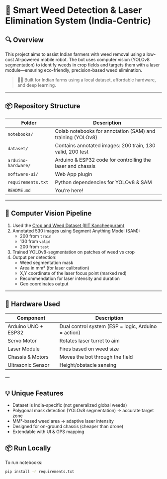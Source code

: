 # 🌾 Smart Weed Detection & Laser Elimination System (India-Centric)

## 🔍 Overview

This project aims to assist Indian farmers with weed removal using a low-cost AI-powered mobile robot. The bot uses computer vision (YOLOv8 segmentation) to identify weeds in crop fields and targets them with a laser module—ensuring eco-friendly, precision-based weed elimination.

> 👨‍🌾 Built for Indian farms using a local dataset, affordable hardware, and deep learning.

---

## 📦 Repository Structure

| Folder | Description |
|--------|-------------|
| `notebooks/` | Colab notebooks for annotation (SAM) and training (YOLOv8) |
| `dataset/` | Contains annotated images: 200 train, 130 valid, 200 test |
| `arduino-hardware/` | Arduino & ESP32 code for controlling the laser and chassis |
| `software-ui/` | Web App plugin |
| `requirements.txt` | Python dependencies for YOLOv8 & SAM |
| `README.md` | You’re here! |

---

## 🧠 Computer Vision Pipeline

1. Used the [Crop and Weed Dataset (IIIT Kancheepuram)](https://universe.roboflow.com/indian-institute-of-information-technology-kancheepuram/crop-and-weed-project/dataset/1)
2. Annotated 530 images using Segment Anything Model (SAM):
   - 200 from `train`
   - 130 from `valid`
   - 200 from `test`
3. Trained YOLOv8-segmentation on patches of weed vs crop
4. Output per detection:
   - Weed segmentation mask
   - Area in mm² (for laser calibration)
   - X,Y coordinate of the laser focus point (marked red)
   - Recommendation for laser intensity and duration
   - Geo coordinates output

---

## 🧰 Hardware Used

| Component | Description |
|----------|-------------|
| Arduino UNO + ESP32 | Dual control system (ESP = logic, Arduino = action) |
| Servo Motor | Rotates laser turret to aim |
| Laser Module | Fires based on weed size |
| Chassis & Motors | Moves the bot through the field |
| Ultrasonic Sensor | Height/obstacle sensing |

—

## 💡 Unique Features

- Dataset is India-specific (not generalized global weeds)
- Polygonal mask detection (YOLOv8 segmentation) → accurate target zone
- MM²-based weed area → adaptive laser intensity
- Designed for on-ground chassis (cheaper than drone)
- Extendable with UI & GPS mapping

## 📦 Run Locally

To run notebooks:

```bash
pip install -r requirements.txt
